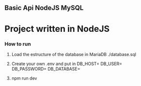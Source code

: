 ## Basic Api NodeJS  MySQL

# Project written in NodeJS




### How to run
1. Load the estructure of the database in MariaDB 
 ./database.sql


2. Create your own .env and put in 
DB_HOST=
DB_USER=
DB_PASSWORD=
DB_DATABASE=

3. npm run dev
